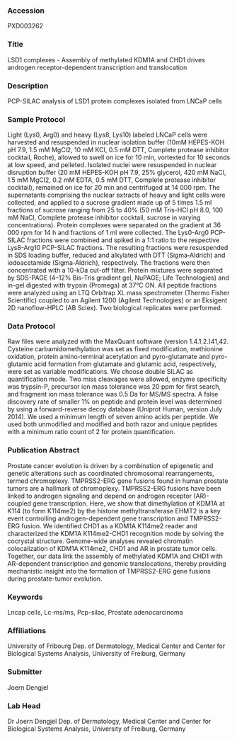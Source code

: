 ### Accession
PXD003262

### Title
LSD1 complexes -  Assembly of methylated KDM1A and CHD1 drives androgen receptor-dependent transcription and translocation

### Description
PCP-SILAC analysis of LSD1 protein complexes isolated from LNCaP cells

### Sample Protocol
Light (Lys0, Arg0) and heavy (Lys8, Lys10) labeled LNCaP cells were harvested and resuspended in nuclear isolation buffer (10mM HEPES-KOH pH 7.9, 1.5 mM MgCl2, 10 mM KCl, 0.5 mM DTT, Complete protease inhibitor cocktail, Roche), allowed to swell on ice for 10 min, vortexted for 10 seconds at low speed, and pelleted. Isolated nuclei were resuspended in nuclear disruption buffer (20 mM HEPES-KOH pH 7.9, 25% glycerol, 420 mM NaCl, 1.5 mM MgCl2, 0.2 mM EDTA, 0.5 mM DTT, Complete protease inhibitor cocktail), remained on ice for 20 min and centrifuged at 14 000 rpm. The supernatants comprising the nuclear extracts of heavy and light cells were collected, and applied to a sucrose gradient made up of 5 times 1.5 ml fractions of sucrose ranging from 25 to 40% (50 mM Tris-HCl pH 8.0, 100 mM NaCl, Complete protease inhibitor cocktail, sucrose in varying concentrations). Protein complexes were separated on the gradient at 36 000 rpm for 14 h and fractions of 1 ml were collected. The Lys0-Arg0 PCP-SILAC fractions were combined and spiked in a 1:1 ratio to the respective Lys8-Arg10 PCP-SILAC fractions. The resulting fractions were resuspended in SDS loading buffer, reduced and alkylated with DTT (Sigma‐Aldrich) and iodoacetamide (Sigma‐Aldrich), respectively. The fractions were then concentrated with a 10-kDa cut-off filter. Protein mixtures were separated by SDS-PAGE (4–12% Bis-Tris gradient gel, NuPAGE; Life Technologies) and in-gel digested with trypsin (Promega) at 37°C ON. All peptide fractions were analyzed using an LTQ Orbitrap XL mass spectrometer (Thermo Fisher Scientific) coupled to an Agilent 1200 (Agilent Technologies) or an Eksigent 2D nanoflow-HPLC (AB Sciex). Two biological replicates were performed.

### Data Protocol
Raw files were analyzed with the MaxQuant software (version 1.4.1.2.)41,42. Cysteine carbamidomethylation was set as fixed modification, methionine oxidation, protein amino-terminal acetylation and pyro-glutamate and pyro-glutamic acid formation from glutamate and glutamic acid, respectively, were set as variable modifications. We choose double SILAC as quantification mode. Two miss cleavages were allowed, enzyme specificity was trypsin-P, precursor ion mass tolerance was 20 ppm for first search, and fragment ion mass tolerance was 0.5 Da for MS/MS spectra. A false discovery rate of smaller 1% on peptide and protein level was determined by using a forward-reverse decoy database (Uniprot Human, version July 2014). We used a minimum length of seven amino acids per peptide. We used both unmodified and modified and both razor and unique peptides with a minimum ratio count of 2 for protein quantification.

### Publication Abstract
Prostate cancer evolution is driven by a combination of epigenetic and genetic alterations such as coordinated chromosomal rearrangements, termed chromoplexy. TMPRSS2-ERG gene fusions found in human prostate tumors are a hallmark of chromoplexy. TMPRSS2-ERG fusions have been linked to androgen signaling and depend on androgen receptor (AR)-coupled gene transcription. Here, we show that dimethylation of KDM1A at K114 (to form K114me2) by the histone methyltransferase EHMT2 is a key event controlling androgen-dependent gene transcription and TMPRSS2-ERG fusion. We identified CHD1 as a KDM1A K114me2 reader and characterized the KDM1A K114me2-CHD1 recognition mode by solving the cocrystal structure. Genome-wide analyses revealed chromatin colocalization of KDM1A K114me2, CHD1 and AR in prostate tumor cells. Together, our data link the assembly of methylated KDM1A and CHD1 with AR-dependent transcription and genomic translocations, thereby providing mechanistic insight into the formation of TMPRSS2-ERG gene fusions during prostate-tumor evolution.

### Keywords
Lncap cells, Lc-ms/ms, Pcp-silac, Prostate adenocarcinoma

### Affiliations
University of Fribourg
Dep. of Dermatology, Medical Center and Center for Biological Systems Analysis, University of Freiburg, Germany

### Submitter
Joern Dengjel

### Lab Head
Dr Joern Dengjel
Dep. of Dermatology, Medical Center and Center for Biological Systems Analysis, University of Freiburg, Germany


